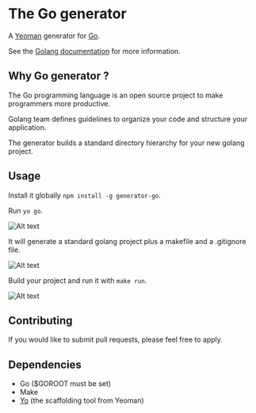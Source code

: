 # The Go generator

A [Yeoman](http://yeoman.io) generator for [Go](http://golang.org/).

See the [Golang documentation](https://golang.org/doc/) for more information.

## Why Go generator ?

The Go programming language is an open source project to make programmers more productive.

Golang team defines guidelines to organize your code and structure your application.

The generator builds a standard directory hierarchy for your new golang project.

## Usage

Install it globally `npm install -g generator-go`.

Run `yo go`. 

![Alt text](/../pictures/pictures/go-generator.png?raw=true "yo go command")

It will generate a standard golang project plus a makefile and a .gitignore file.

![Alt text](/../pictures/pictures/go-generator1.png?raw=true "yo go tree result")

Build your project and run it with `make run`.

![Alt text](/../pictures/pictures/go-generator2.png?raw=true "yo go make run")

## Contributing

If you would like to submit pull requests, please feel free to apply.

## Dependencies

* Go ($GOROOT must be set)
* Make
* [Yo](https://github.com/yeoman/yo) (the scaffolding tool from Yeoman)
